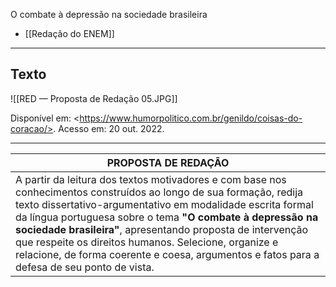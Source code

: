 O combate à depressão na sociedade brasileira


- [[Redação do ENEM]]

- - - 

## Texto

![[RED — Proposta de Redação 05.JPG]]

Disponível em: \<https://www.humorpolitico.com.br/genildo/coisas-do-coracao/>. Acesso em: 20 out. 2022.
- - -

| PROPOSTA DE REDAÇÃO |
| -------------------------- |
| A partir da leitura dos textos motivadores e com base nos conhecimentos construídos ao longo de sua formação, redija texto dissertativo-argumentativo em modalidade escrita formal da língua portuguesa sobre o tema **"O combate à depressão na sociedade brasileira"**, apresentando proposta de intervenção que respeite os direitos humanos. Selecione, organize e relacione, de forma coerente e coesa, argumentos e fatos para a defesa de seu ponto de vista. |
